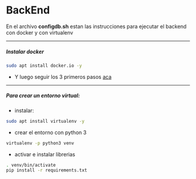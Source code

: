 # BackEnd

En el archivo **configdb.sh** estan las instrucciones para ejecutar
 el backend con docker y con virtualenv  

--- 
##### Instalar docker
```bash
sudo apt install docker.io -y
```
-  Y luego seguir los 3 primeros pasos [aca](https://docs.docker.com/engine/install/linux-postinstall/)


---
##### Para crear un entorno virtual:

- instalar:
```bash
sudo apt install virtualenv -y
```
- crear el entorno con python 3
```bash
virtualenv -p python3 venv
```
- activar e instalar librerias
```bash
. venv/bin/activate
pip install -r requirements.txt
``` 

